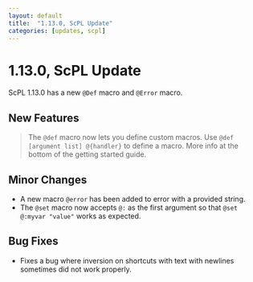 ```yaml
---
layout: default
title:  "1.13.0, ScPL Update"
categories: [updates, scpl]
---
```


# 1.13.0, ScPL Update

ScPL 1.13.0 has a new `@Def` macro and `@Error` macro.

## New Features

> The `@def` macro now lets you define custom macros. Use `@def [argument list] @{handler}`
> to define a macro. More info at the bottom of the getting started guide.

## Minor Changes

- A new macro `@error` has been added to error with a provided string.
- The `@set` macro now accepts `@:` as the first argument so that `@set @:myvar "value"` works as expected.

## Bug Fixes

- Fixes a bug where inversion on shortcuts with text with newlines sometimes did not work properly.
